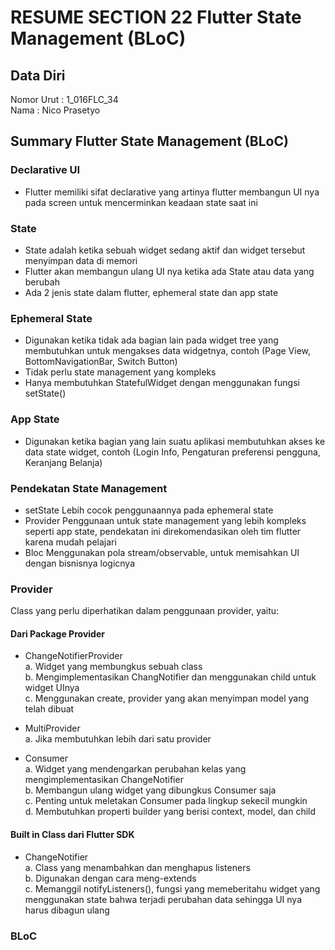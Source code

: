 # RESUME SECTION 22 Flutter State Management (BLoC)

## Data Diri
Nomor Urut  : 1_016FLC_34 <br>
Nama        : Nico Prasetyo

## Summary Flutter State Management (BLoC)

### Declarative UI
- Flutter memiliki sifat declarative yang artinya flutter membangun UI nya pada screen untuk mencerminkan keadaan state saat ini

### State 
- State adalah ketika sebuah widget sedang aktif dan widget tersebut menyimpan data di memori 
- Flutter akan membangun ulang UI nya ketika ada State atau data yang berubah 
- Ada 2 jenis state dalam flutter, ephemeral state dan app state

### Ephemeral State
- Digunakan ketika tidak ada bagian lain pada widget tree yang membutuhkan untuk mengakses data widgetnya, contoh (Page View, BottomNavigationBar, Switch Button)
- Tidak perlu state management yang kompleks 
- Hanya membutuhkan StatefulWidget dengan menggunakan fungsi setState()

### App State 
- Digunakan ketika bagian yang lain suatu aplikasi membutuhkan akses ke data state widget, contoh (Login Info, Pengaturan preferensi pengguna, Keranjang Belanja)

### Pendekatan State Management
- setState
Lebih cocok penggunaannya pada ephemeral state 
- Provider
Penggunaan untuk state management yang lebih kompleks seperti app state, pendekatan ini direkomendasikan oleh tim flutter karena mudah pelajari
- Bloc
Menggunakan pola stream/observable, untuk memisahkan UI dengan bisnisnya logicnya


### Provider
Class yang perlu diperhatikan dalam penggunaan provider, yaitu:
#### Dari Package Provider
- ChangeNotifierProvider <br>
a. Widget yang membungkus sebuah class <br>
b. Mengimplementasikan ChangNotifier dan menggunakan child untuk widget UInya <br>
c. Menggunakan create, provider yang akan menyimpan model yang telah dibuat <br>

- MultiProvider <br>
a. Jika membutuhkan lebih dari satu provider

- Consumer <br>
a. Widget yang mendengarkan perubahan kelas yang mengimplementasikan ChangeNotifier <br>
b. Membangun ulang widget yang dibungkus Consumer saja <br>
c. Penting untuk meletakan Consumer pada lingkup sekecil mungkin <br>
d. Membutuhkan properti builder yang berisi context, model, dan child <br>

#### Built in Class dari Flutter SDK
- ChangeNotifier <br>
a. Class yang menambahkan dan menghapus listeners <br>
b. Digunakan dengan cara meng-extends <br>
c. Memanggil notifyListeners(), fungsi yang memeberitahu widget yang menggunakan state bahwa terjadi perubahan data sehingga UI nya harus dibagun ulang <br>

### BLoC 
